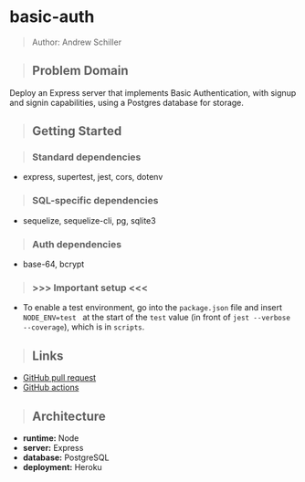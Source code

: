 # basic-auth

> Author: Andrew Schiller

> ## Problem Domain

Deploy an Express server that implements Basic Authentication, with signup and signin capabilities, using a Postgres database for storage.

> ## Getting Started

> ### Standard dependencies

- express, supertest, jest, cors, dotenv

> ### SQL-specific dependencies

- sequelize, sequelize-cli, pg, sqlite3

> ### Auth dependencies

- base-64, bcrypt

> ### >>> **Important setup** <<<

- To enable a test environment, go into the `package.json` file and insert `NODE_ENV=test ` at the start of the `test` value (in front of `jest --verbose --coverage`), which is in `scripts`.

> ## Links

- [GitHub pull request](https://github.com/schillerandrew/basic-auth/pull/1)
- [GitHub actions](https://github.com/schillerandrew/basic-auth/actions)

> ## Architecture

- **runtime:** Node
- **server:** Express
- **database:** PostgreSQL
- **deployment:** Heroku
